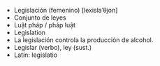 - Legislación (femenino) [lexislaˈθjon]
- Conjunto de leyes
- Luật pháp / pháp luật
- Legislation
- La legislación controla la producción de alcohol.
- Legislar (verbo), ley (sust.)
- Latín: legislatio